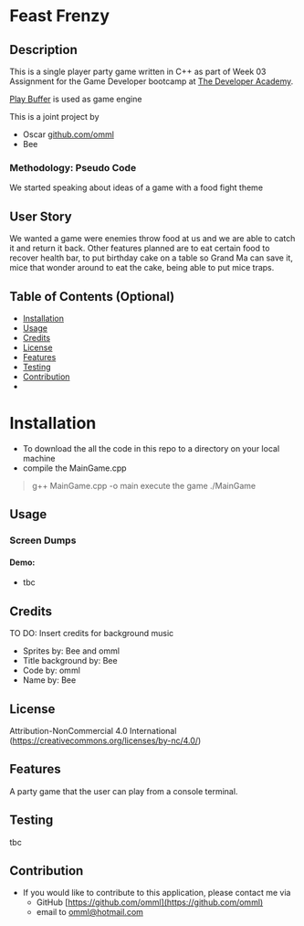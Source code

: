# Feast Frenzy

## Description
This is a single player party game written in C++ as part of Week 03 Assignment for the Game Developer bootcamp at [The Developer Academy](https://www.thedeveloperacademy.com).

[Play Buffer](https://github.com/sumo-digital-academy/playbuffer) is used as game engine 

This is a joint project by

* Oscar  [github.com/omml](https://github.com/omml)
* Bee

### Methodology: Pseudo Code
We started speaking about ideas of a game with a food fight theme

## User Story
We wanted a game were enemies throw food at us and we are able to catch it and return it back. Other features planned are to eat certain food to recover health bar,
to put birthday cake on a table so Grand Ma can save it, mice that wonder around to eat the cake, being able to put mice traps.

## Table of Contents (Optional)

* [Installation](#installation)
* [Usage](#usage)
* [Credits](#credits)
* [License](#license)
* [Features](#features)
* [Testing](#testing)
* [Contribution](#contribution)
* 
# Installation

* To download the all the code in this repo to a directory on your local machine
* compile the MainGame.cpp
> g++ MainGame.cpp -o main
execute the game
>./MainGame

## Usage

### Screen Dumps

#### Demo: 
* tbc

## Credits
TO DO: Insert credits for background music
* Sprites by: Bee and omml
* Title background by: Bee
* Code by: omml
* Name by: Bee

## License 
Attribution-NonCommercial 4.0 International (https://creativecommons.org/licenses/by-nc/4.0/)

## Features
A party game that the user can play from a console terminal.

## Testing
tbc

## Contribution
* If you would like to contribute to this application, please contact me via
  * GitHub [https://github.com/omml](https://github.com/omml)
  * email to <omml@hotmail.com>

